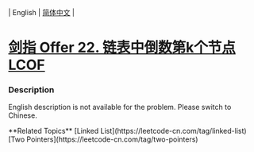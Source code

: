 | English | [简体中文](README.md) |

# [剑指 Offer 22. 链表中倒数第k个节点 LCOF](https://leetcode-cn.com/problems/lian-biao-zhong-dao-shu-di-kge-jie-dian-lcof)
 ### Description
<p>English description is not available for the problem. Please switch to Chinese.</p>
**Related Topics**  [Linked List](https://leetcode-cn.com/tag/linked-list) [Two Pointers](https://leetcode-cn.com/tag/two-pointers) 